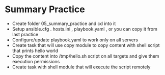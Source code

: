 # Summary Practice
- Create folder 05_summary_practice and cd into it
- Setup ansible.cfg . hosts.ini , playbook.yaml , or you can copy it from last practice
- Configure/update playbook.yaml to work only on all servers
- Create task that will use copy module to copy content with shell script that prints hello world
- Copy the content into /tmp/hello.sh script on all targets and give them execution permissions
- Create task with shell module that will execute the script remotely
